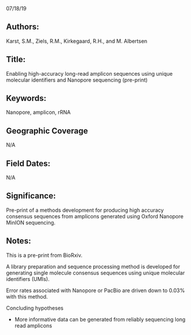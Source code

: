 07/18/19
## Authors:
Karst, S.M., Ziels, R.M., Kirkegaard, R.H., and M. Albertsen
## Title:
Enabling high-accuracy long-read amplicon sequences using unique molecular identifiers and Nanopore sequencing (pre-print)
## Keywords:
Nanopore, amplicon, rRNA
## Geographic Coverage
N/A
## Field Dates:
N/A
## Significance:
Pre-print of a methods development for producing high accuracy consensus sequences from amplicons generated using Oxford Nanopore MinION sequencing.

## Notes:
This is a pre-print from BioRxiv.

A library preparation and sequence processing method is developed for generating single molecule consensus sequences using unique molecular identifiers (UMIs).

Error rates associated with Nanopore or PacBio are driven down to 0.03% with this method.

Concluding hypotheses
* More informative data can be generated from reliably sequencing long read amplicons
